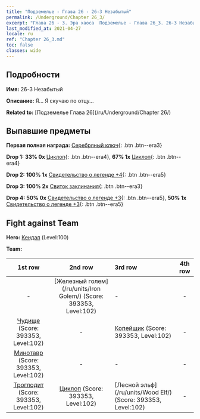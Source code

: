 ```yaml
---
title: "Подземелье - Глава 26 - 26-3 Незабытый"
permalink: /Underground/Chapter 26_3/
excerpt: "Глава 26 - 3. Эра хаоса  Подземелье - Глава 26_3. 26-3 Незабытый"
last_modified_at: 2021-04-27
locale: ru
ref: "Chapter 26_3.md"
toc: false
classes: wide
---
```


## Подробности

 **Имя:** 26-3 Незабытый

 **Описание:** Я... Я скучаю по отцу...

 **Related to:** [Подземелье Глава 26](/ru/Underground/Chapter 26/)

## Выпавшие предметы

 **Первая полная награда:** [Серебряный ключ](/ItemsRU/con_693/){: .btn .btn--era3}

 **Drop 1:** **33% 0x** [Циклоп](/ItemsRU/unt_222/){: .btn .btn--era4}, **67% 1x** [Циклоп](/ItemsRU/unt_222/){: .btn .btn--era4}

 **Drop 2:** **100% 1x** [Свидетельство о легенде +4](/ItemsRU/mat_95/){: .btn .btn--era5}

 **Drop 3:** **100% 2x** [Свиток заклинания](/ItemsRU/con_694/){: .btn .btn--era3}

 **Drop 4:** **50% 0x** [Свидетельство о легенде +3](/ItemsRU/mat_88/){: .btn .btn--era5}, **50% 1x** [Свидетельство о легенде +3](/ItemsRU/mat_88/){: .btn .btn--era5}


## Fight against Team
 **Hero:** [Кендал](/ru/heroes/Kendal/) (Level:100)

 **Team:**


  | 1st row | 2nd row | 3rd row | 4th row |
  |:----:|:----:|:----|:----:|
  | - | [Железный голем](/ru/units/Iron Golem/) (Score: 393353, Level:102)  | - | - |
  | [Чудище](/ru/units/Behemoth/) (Score: 393353, Level:102)  | - | [Копейщик](/ru/units/Pikeman/) (Score: 393353, Level:102)  | - |
  | [Минотавр](/ru/units/Minotaur/) (Score: 393353, Level:102)  | - | - | - |
  | [Троглодит](/ru/units/Troglodyte/) (Score: 393353, Level:102)  | [Циклоп](/ru/units/Cyclops/) (Score: 393353, Level:102)  | [Лесной эльф](/ru/units/Wood Elf/) (Score: 393353, Level:102)  | - |



